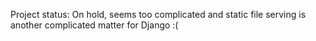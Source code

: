 Project status: On hold, seems too complicated and static file serving is another complicated matter for Django :(
